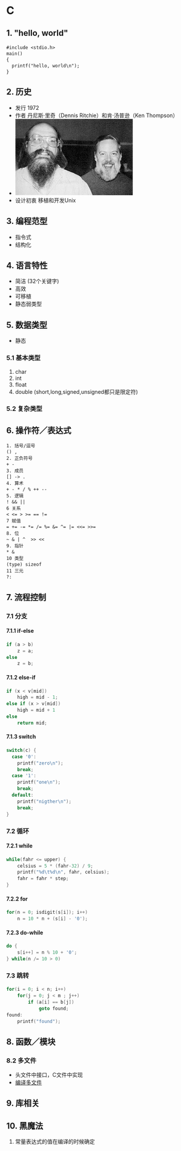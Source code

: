 # C

## 1. "hello, world"

    #include <stdio.h>
    main() 
    {
      printf("hello, world\n");
    }

## 2. 历史
* 发行 1972
* 作者 丹尼斯·里奇（Dennis Ritchie）和肯·汤普逊（Ken Thompson）
* ![](https://github.com/mingchaoyan/MyUsedLanguages/blob/master/C/Ken_n_dennis.jpg)
* 设计初衷 移植和开发Unix

## 3. 编程范型
* 指令式
* 结构化

## 4. 语言特性
* 简洁 (32个关键字)
* 高效
* 可移植
* 静态弱类型

## 5. 数据类型
* 静态

### 5.1 基本类型
1. char
2. int
3. float
4. double
(short,long,signed,unsigned都只是限定符)

### 5.2 复杂类型

## 6. 操作符／表达式
```
1. 括号/逗号
() , 
2. 正负符号
+ - 
3. 成员
[] -> .
4. 算术
+ - * / % ++ --
5. 逻辑
! && ||
6 关系
< <= > >= == !=
7 赋值
= += -= *= /= %= &= ^= |= <<= >>=
8. 位
~ & | ^  >> <<
9. 指针
* &
10 类型
(type) sizeof
11 三元
?:
```

## 7. 流程控制

### 7.1 分支

#### 7.1.1 if-else
```C
if (a > b)
    z = a;
else
    z = b;
```

#### 7.1.2 else-if
```C
if (x < v[mid])
    high = mid - 1;
else if (x > v[mid])
    high = mid + 1
else 
    return mid;
```

#### 7.1.3 switch
```C
switch(c) {
  case '0':
    printf("zero\n");
    break;
  case '1':
    printf("one\n");
    break;
  default:
    printf("nigther\n");
    break;
}
```

### 7.2 循环

#### 7.2.1 while
```C
while(fahr <= upper) {
    celsius = 5 * (fahr-32) / 9;
    printf("%d\t%d\n", fahr, celsius);
    fahr = fahr * step;
}
```

#### 7.2.2 for
```C
for(n = 0; isdigit(s[i]); i++)
    n = 10 * n + (s[i] - '0');
```

#### 7.2.3 do-while
```C
do {
    s[i++] = n % 10 + '0';
} while(n /= 10 > 0)
```

### 7.3 跳转
```C
for(i = 0; i < n; i++)
    for(j = 0; j < m ; j++)
        if (a[i] == b[j])
            goto found;
found:
    printf("found");
```

## 8. 函数／模块

### 8.2 多文件
* 头文件中接口，C文件中实现
* [编译多文件](https://github.com/mingchaoyan/MyUsedLanguages/blob/master/C/Misc/multi_files_compile.md)

## 9. 库相关

## 10. 黑魔法
1. 常量表达式的值在编译的时候确定
